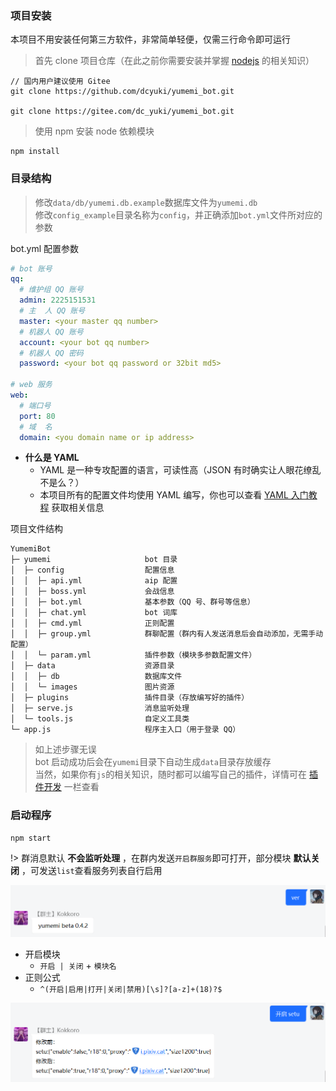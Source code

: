 ### 项目安装

本项目不用安装任何第三方软件，非常简单轻便，仅需三行命令即可运行

> 首先 clone 项目仓库（在此之前你需要安装并掌握 [nodejs](https://nodejs.org) 的相关知识）

```
// 国内用户建议使用 Gitee
git clone https://github.com/dcyuki/yumemi_bot.git

git clone https://gitee.com/dc_yuki/yumemi_bot.git
```

> 使用 npm 安装 node 依赖模块

```
npm install
```

### 目录结构

> 修改`data/db/yumemi.db.example`数据库文件为`yumemi.db`  
> 修改`config_example`目录名称为`config`，并正确添加`bot.yml`文件所对应的参数

bot.yml 配置参数
```yaml
# bot 账号
qq:
  # 维护组 QQ 账号
  admin: 2225151531
  # 主  人 QQ 账号
  master: <your master qq number>
  # 机器人 QQ 账号
  account: <your bot qq number>
  # 机器人 QQ 密码
  password: <your bot qq password or 32bit md5>

# web 服务
web:
  # 端口号
  port: 80
  # 域  名
  domain: <you domain name or ip address>
```

- **什么是 YAML**
  + YAML 是一种专攻配置的语言，可读性高（JSON 有时确实让人眼花缭乱不是么？）
  + 本项目所有的配置文件均使用 YAML 编写，你也可以查看 [YAML 入门教程](https://www.runoob.com/w3cnote/yaml-intro.html) 获取相关信息

项目文件结构
```
YumemiBot
├─ yumemi                     bot 目录
│  ├─ config                  配置信息
│  │  ├─ api.yml              aip 配置
│  │  ├─ boss.yml             会战信息
│  │  ├─ bot.yml              基本参数（QQ 号、群号等信息）
│  │  ├─ chat.yml             bot 词库
│  │  ├─ cmd.yml              正则配置
│  │  ├─ group.yml            群聊配置（群内有人发送消息后会自动添加，无需手动配置）
│  │  └─ param.yml            插件参数（模块多参数配置文件）
│  ├─ data                    资源目录
│  │  ├─ db                   数据库文件
│  │  └─ images               图片资源
│  ├─ plugins                 插件目录（存放编写好的插件）
│  ├─ serve.js                消息监听处理
│  └─ tools.js                自定义工具类
└─ app.js                     程序主入口（用于登录 QQ）
```

> 如上述步骤无误  
> bot 启动成功后会在`yumemi`目录下自动生成`data`目录存放缓存  
> 当然，如果你有`js`的相关知识，随时都可以编写自己的插件，详情可在 [插件开发](develop/) 一栏查看

### 启动程序

```
npm start
```

!> 群消息默认 **不会监听处理** ，在群内发送`开启群服务`即可打开，部分模块 **默认关闭** ，可发送`list`查看服务列表自行启用  

![version](../public/images/demo/version.png)

- 开启模块
  + `开启 | 关闭` + `模块名`
- 正则公式
  + `^(开启|启用|打开|关闭|禁用)[\s]?[a-z]+(18)?$`

![enable](../public/images/demo/enable.png)